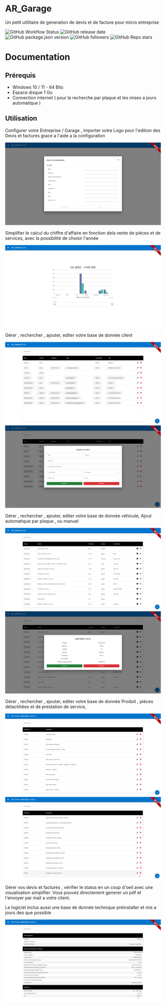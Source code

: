 # AR_Garage
Un petit utilitaire de generation de devis et de facture pour micro entreprise

![GitHub Workflow Status](https://img.shields.io/github/actions/workflow/status/remyar/ar_garage/release.yml) ![GitHub release date](https://img.shields.io/github/release-date/remyar/ar_garage) ![GitHub package.json version](https://img.shields.io/github/package-json/v/remyar/AR_Garage) ![GitHub followers](https://img.shields.io/github/followers/remyar) ![GitHub Repo stars](https://img.shields.io/github/stars/remyar/AR_Garage)

# Documentation

## Prérequis

- Windows 10 / 11 - 64 Bits
- Espace disque 1 Go
- Connection internet ( pour la recherche par plaque et les mises a jours automatique )

## Utilisation

Configurer votre Entreprise / Garage , importer votre Logo pour l'edition des Devis et factures grace a l'aide a la configuration

![](doc/img/electron_Z1ZrvBHXZm.png)



Simplifier le calcul du chiffre d'affaire en fonction dela vente de piéces et de services, avec la possibilité de choisir l'année

![](doc/img/ar_garage_55Z2TyPFUp.png)



Gérer , rechercher , ajouter, editer votre base de donnée client

![](doc/img/ar_garage_2L6zPLCquS.png)
![](doc/img/ar_garage_ImC9KF0mr4.png)



Gérer , rechercher , ajouter, editer votre base de donnée véhicule,
Ajout automatique par plaque , ou manuel

![](doc/img/ar_garage_RkPDc5veAD.png)
![](doc/img/ar_garage_RD4bvqG7GZ.png)



Gérer , rechercher , ajouter, editer votre base de donnée Produit , piéces détachhées et de prestation de service,

![](doc/img/ar_garage_hVunsgolmF.png)
![](doc/img/ar_garage_re1Z7kOnP6.png)

Gérer vos devis et factures , vérifier le status en un coup d'oeil avec une visualisation simplifier.
Vous pouvez directement generer un pdf et l'envoyer par mail a votre client.

Le logiciel inclus aussi une base de donnée technique préinstaller et mis a jours des que possible

![](doc/img/ar_garage_Wr37UKLSYg.png)
